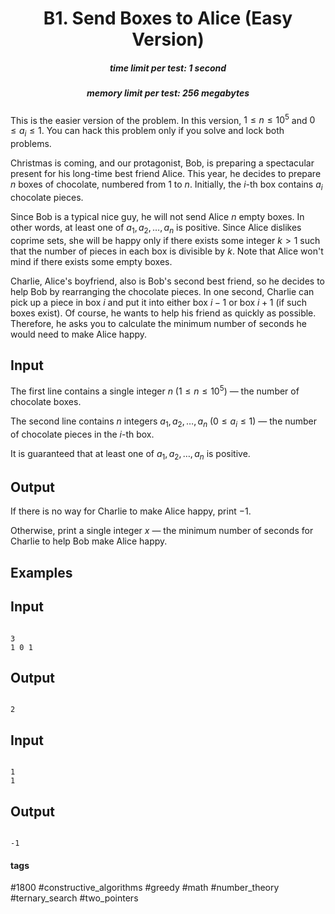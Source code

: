 <h1 style='text-align: center;'> B1. Send Boxes to Alice (Easy Version)</h1>

<h5 style='text-align: center;'>time limit per test: 1 second</h5>
<h5 style='text-align: center;'>memory limit per test: 256 megabytes</h5>

This is the easier version of the problem. In this version, $1 \le n \le 10^5$ and $0 \le a_i \le 1$. You can hack this problem only if you solve and lock both problems.

Christmas is coming, and our protagonist, Bob, is preparing a spectacular present for his long-time best friend Alice. This year, he decides to prepare $n$ boxes of chocolate, numbered from $1$ to $n$. Initially, the $i$-th box contains $a_i$ chocolate pieces.

Since Bob is a typical nice guy, he will not send Alice $n$ empty boxes. In other words, at least one of $a_1, a_2, \ldots, a_n$ is positive. Since Alice dislikes coprime sets, she will be happy only if there exists some integer $k > 1$ such that the number of pieces in each box is divisible by $k$. Note that Alice won't mind if there exists some empty boxes. 

Charlie, Alice's boyfriend, also is Bob's second best friend, so he decides to help Bob by rearranging the chocolate pieces. In one second, Charlie can pick up a piece in box $i$ and put it into either box $i-1$ or box $i+1$ (if such boxes exist). Of course, he wants to help his friend as quickly as possible. Therefore, he asks you to calculate the minimum number of seconds he would need to make Alice happy.

## Input

The first line contains a single integer $n$ ($1 \le n \le 10^5$) — the number of chocolate boxes.

The second line contains $n$ integers $a_1, a_2, \ldots, a_n$ ($0 \le a_i \le 1$) — the number of chocolate pieces in the $i$-th box.

It is guaranteed that at least one of $a_1, a_2, \ldots, a_n$ is positive.

## Output

If there is no way for Charlie to make Alice happy, print $-1$.

Otherwise, print a single integer $x$ — the minimum number of seconds for Charlie to help Bob make Alice happy.

## Examples

## Input


```

3
1 0 1

```
## Output


```

2

```
## Input


```

1
1

```
## Output


```

-1

```


#### tags 

#1800 #constructive_algorithms #greedy #math #number_theory #ternary_search #two_pointers 
